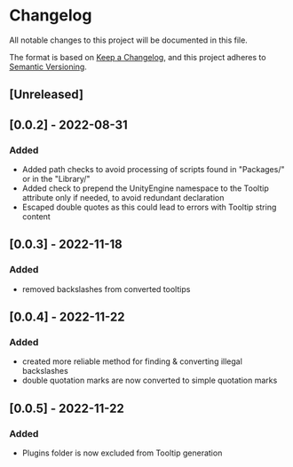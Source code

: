 # Changelog
All notable changes to this project will be documented in this file.

The format is based on [Keep a Changelog](https://keepachangelog.com/en/1.0.0/),
and this project adheres to [Semantic Versioning](https://semver.org/spec/v2.0.0.html).

## [Unreleased]

## [0.0.2] - 2022-08-31
### Added
- Added path checks to avoid processing of scripts found in "Packages/" or in the "Library/"
- Added check to prepend the UnityEngine namespace to the Tooltip attribute only if needed, to avoid redundant declaration
- Escaped double quotes as this could lead to errors with Tooltip string content

## [0.0.3] - 2022-11-18
### Added
- removed backslashes from converted tooltips

## [0.0.4] - 2022-11-22
### Added
- created more reliable method for finding & converting illegal backslashes
- double quotation marks are now converted to simple quotation marks

## [0.0.5] - 2022-11-22
### Added
- Plugins folder is now excluded from Tooltip generation

